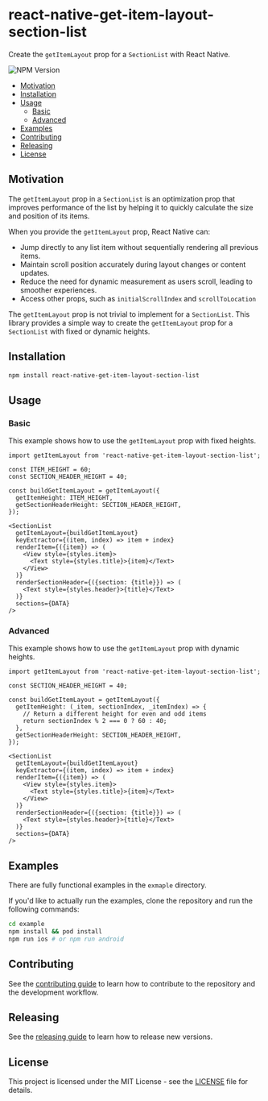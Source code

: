 # react-native-get-item-layout-section-list

Create the `getItemLayout` prop for a `SectionList` with React Native.

![NPM Version](https://img.shields.io/npm/v/react-native-get-item-layout-section-list?registry_uri=https%3A%2F%2Fregistry.npmjs.org&logo=npm)

* [Motivation](#motivation)
* [Installation](#installation)
* [Usage](#usage)
  * [Basic](#basic)
  * [Advanced](#advanced)
* [Examples](#examples)
* [Contributing](#contributing)
* [Releasing](#releasing)
* [License](#license)
  
## Motivation
The `getItemLayout` prop in a `SectionList` is an optimization prop that improves performance of the list by helping it to quickly calculate the size and position of its items.

When you provide the `getItemLayout` prop, React Native can:

* Jump directly to any list item without sequentially rendering all previous items.
* Maintain scroll position accurately during layout changes or content updates.
* Reduce the need for dynamic measurement as users scroll, leading to smoother experiences.
* Access other props, such as `initialScrollIndex` and `scrollToLocation`

The `getItemLayout` prop is not trivial to implement for a `SectionList`. This library provides a simple way to create the `getItemLayout` prop for a `SectionList` with fixed or dynamic heights.

## Installation

```sh
npm install react-native-get-item-layout-section-list
```

## Usage

### Basic
This example shows how to use the `getItemLayout` prop with fixed heights.

```tsx
import getItemLayout from 'react-native-get-item-layout-section-list';

const ITEM_HEIGHT = 60;
const SECTION_HEADER_HEIGHT = 40;

const buildGetItemLayout = getItemLayout({
  getItemHeight: ITEM_HEIGHT,
  getSectionHeaderHeight: SECTION_HEADER_HEIGHT,
});

<SectionList
  getItemLayout={buildGetItemLayout} 
  keyExtractor={(item, index) => item + index} 
  renderItem={({item}) => (
    <View style={styles.item}>
      <Text style={styles.title}>{item}</Text>
    </View>
  )} 
  renderSectionHeader={({section: {title}}) => (
    <Text style={styles.header}>{title}</Text>
  )} 
  sections={DATA}
/>
```

### Advanced
This example shows how to use the `getItemLayout` prop with dynamic heights.

```tsx
import getItemLayout from 'react-native-get-item-layout-section-list';

const SECTION_HEADER_HEIGHT = 40;

const buildGetItemLayout = getItemLayout({
  getItemHeight: (_item, sectionIndex, _itemIndex) => {
    // Return a different height for even and odd items
    return sectionIndex % 2 === 0 ? 60 : 40;
  },
  getSectionHeaderHeight: SECTION_HEADER_HEIGHT,
});

<SectionList
  getItemLayout={buildGetItemLayout}
  keyExtractor={(item, index) => item + index}
  renderItem={({item}) => (
    <View style={styles.item}>
      <Text style={styles.title}>{item}</Text>
    </View>
  )}
  renderSectionHeader={({section: {title}}) => (
    <Text style={styles.header}>{title}</Text>
  )}
  sections={DATA}
/>
````

## Examples
There are fully functional examples in the `exmaple` directory.

If you'd like to actually run the examples, clone the repository and run the following commands:

```sh
cd example
npm install && pod install
npm run ios # or npm run android
```

## Contributing
See the [contributing guide](CONTRIBUTING.md) to learn how to contribute to the repository and the development workflow.

## Releasing
See the [releasing guide](RELEASING.md) to learn how to release new versions.

## License
This project is licensed under the MIT License - see the [LICENSE](LICENSE) file for details.
